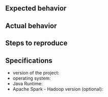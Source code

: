 ## Expected behavior

## Actual behavior

## Steps to reproduce

## Specifications

- version of the project: 
- operating system: 
- Java Runtime: 
- Apache Spark - Hadoop version (optional):

